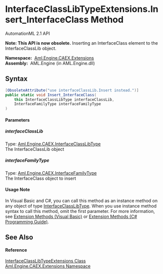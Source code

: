 InterfaceClassLibTypeExtensions.Insert_InterfaceClass Method
============================================================
AutomationML 2.1 API

**Note: This API is now obsolete.**
Inserting an InterfaceClass element to the InterfaceClassLib object.

  **Namespace:**  [Aml.Engine.CAEX.Extensions][1]  
  **Assembly:**  AML.Engine (in AML.Engine.dll)

Syntax
------

```csharp
[ObsoleteAttribute("use interfaceClassLib.Insert instead.")]
public static void Insert_InterfaceClass(
	this InterfaceClassLibType interfaceClassLib,
	InterfaceFamilyType interfaceFamilyType
)
```

#### Parameters

##### *interfaceClassLib*
Type: [Aml.Engine.CAEX.InterfaceClassLibType][2]  
The InterfaceClassLib object

##### *interfaceFamilyType*
Type: [Aml.Engine.CAEX.InterfaceFamilyType][3]  
The InterfaceClass object to insert

#### Usage Note
In Visual Basic and C#, you can call this method as an instance method on any object of type [InterfaceClassLibType][2]. When you use instance method syntax to call this method, omit the first parameter. For more information, see [Extension Methods (Visual Basic)][4] or [Extension Methods (C# Programming Guide)][5].

See Also
--------

#### Reference
[InterfaceClassLibTypeExtensions Class][6]  
[Aml.Engine.CAEX.Extensions Namespace][1]  

[1]: ../README.md
[2]: ../../Aml.Engine.CAEX/InterfaceClassLibType/README.md
[3]: ../../Aml.Engine.CAEX/InterfaceFamilyType/README.md
[4]: https://docs.microsoft.com/dotnet/visual-basic/programming-guide/language-features/procedures/extension-methods
[5]: https://docs.microsoft.com/dotnet/csharp/programming-guide/classes-and-structs/extension-methods
[6]: README.md
[7]: https://www.automationml.org
[8]: ../../icons/logoShade.png
